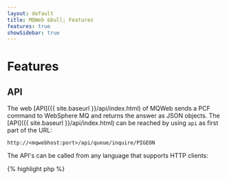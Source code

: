 ```yaml
---
layout: default
title: MQWeb &bull; Features
features: true
showSidebar: true
---
```

Features
========

API
---

The web [API]({{ site.baseurl }}/api/index.html) of MQWeb sends a PCF command
to WebSphere MQ and returns the answer as JSON objects. The
[API]({{ site.baseurl }}/api/index.html) can be reached by using `api` as first
part of the URL:

    http://<mqwebhost:port>/api/queue/inquire/PIGEON

The API's can be called from any language that supports HTTP clients:

{% highlight php %}
<?php
   $url = "http://localhost:8081/api/queue/inquire/PIGEON";
   $curl = curl_init();
   curl_setopt($curl, CURLOPT_URL, $url);
   curl_setopt($curl, CURLOPT_RETURNTRANSFER, 1);
   $response = curl_exec($curl);
   $data = json_decode($response, true);
{% endhighlight %}

or in Python

{% highlight python %}
  conn = httplib.HTTPConnection('localhost', 8081)
  conn.request('GET', '/api/queue/inquire/PIGEON')
  res = conn.getresponse()
  data = json.loads(res.read())
{% endhighlight %}

Look at [API overview](/api/index.html) to see which api's are available.

MQWeb App
---------

MQWeb App is a sample web application which has its own
[Github repository](https://github.com/fbraem/mqwebapp).

MQWeb API's can be integrated in your website using any server side language
that supports HTTP requests, but with the MQWeb app, you can use any client side
solution like [AngularJS](https://angularjs.org/),
[vue.js](http://www.vuejs.org), ...
